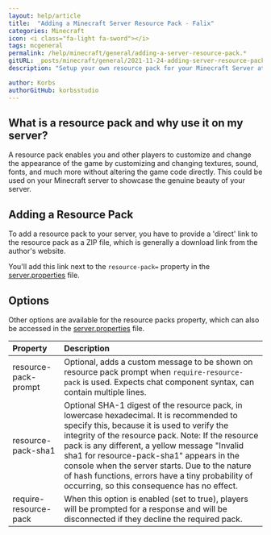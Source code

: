 ```yaml
---
layout: help/article
title:  "Adding a Minecraft Server Resource Pack - Falix"
categories: Minecraft
icon: <i class="fa-light fa-sword"></i>
tags: mcgeneral
permalink: /help/minecraft/general/adding-a-server-resource-pack.*
gitURL: _posts/minecraft/general/2021-11-24-adding-server-resource-pack.md
description: "Setup your own resource pack for your Minecraft Server at Falix"

author: Korbs
authorGitHub: korbsstudio
---
```


## What is a resource pack and why use it on my server?

A resource pack enables you and other players to customize and change the appearance of the game by customizing and changing textures, sound, fonts, and much more without altering the game code directly. This could be used on your Minecraft server to showcase the genuine beauty of your server.

## Adding a Resource Pack

To add a resource pack to your server, you have to provide a 'direct' link to the resource pack as a ZIP file, which is generally a download link from the author's website.

You'll add this link next to the `resource-pack=` property in the <u>server.properties</u> file.

## Options

Other options are available for the resource packs property, which can also be accessed in the <u>server.properties</u> file.

| Property                    | Description              |
|:----------------------------|:-------------------------|
| resource-pack-prompt        | Optional, adds a custom message to be shown on resource pack prompt when `require-resource-pack` is used. Expects chat component syntax, can contain multiple lines. |
| resource-pack-sha1          | Optional SHA-1 digest of the resource pack, in lowercase hexadecimal. It is recommended to specify this, because it is used to verify the integrity of the resource pack. Note: If the resource pack is any different, a yellow message "Invalid sha1 for resource-pack-sha1" appears in the console when the server starts. Due to the nature of hash functions, errors have a tiny probability of occurring, so this consequence has no effect. |
| require-resource-pack       | When this option is enabled (set to true), players will be prompted for a response and will be disconnected if they decline the required pack. |

